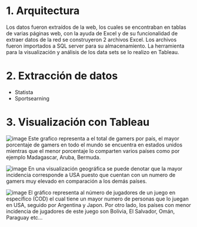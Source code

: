 # 1. Arquitectura
Los datos fueron extraídos de la web, los cuales se encontraban en tablas de varias páginas web, con la ayuda de Excel y de su funcionalidad de extraer datos de la red se construyeron 2 archivos Excel. Los archivos fueron importados a SQL server para su almacenamiento. La herramienta para la visualización y análisis de los data sets se lo realizo en Tableau.

# 2. Extracción de datos
* Statista
* Sportsearning

# 3. Visualización con Tableau

![image](https://user-images.githubusercontent.com/66254573/132574192-dbeb0bb1-1520-4ea4-9869-f4319bd84886.png)
Este grafico representa a el total de gamers por país, el mayor porcentaje de gamers en todo el mundo se encuentra en estados unidos mientras que el menor porcentaje lo comparten varios países como por ejemplo Madagascar, Aruba, Bermuda.

![image](https://user-images.githubusercontent.com/66254573/132574254-64699644-52ff-4de4-bc94-28b6580307d9.png)
En una visualización geográfica se puede denotar que la mayor incidencia corresponde a USA puesto que cuentan con un numero de gamers muy elevado en comparación a los demás países.

![image](https://user-images.githubusercontent.com/66254573/132574291-6fa70fa2-66b0-4bf9-a864-6e726c926836.png)
El gráfico representa al número de jugadores de un juego en específico (COD) el cual tiene un mayor numero de personas que lo juegan en USA, seguido por Argentina y Japon. Por otro lado, los países con menor incidencia de jugadores de este juego son Bolivia, El Salvador, Omán, Paraguay etc… 



